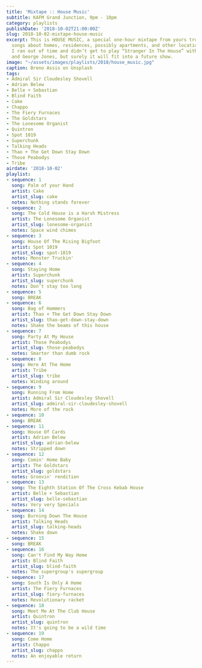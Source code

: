 ```yaml
---
title: 'Mixtape :: House Music'
subtitle: KAFM Grand Junction, 9pm - 10pm
category: playlists
publishDate: '2018-10-02T21:00:00Z'
slug: 2018-10-02-mixtape-house-music
excerpt: This is HOUSE MUSIC, a special one-hour mixtape from yours truly featuring
  songs about homes, residences, possibly apartments, and other locations of abode.
  I ran out of time and didn’t get to play “Stranger In The House” with Elvis Costello
  and George Jones, but surely it will fit into a future show.
image: "~/assets/images/playlists/2018/house_music.jpg"
caption: Breno Assis on Unsplash
tags:
- Admiral Sir Cloudesley Shovell
- Adrian Belew
- Belle + Sebastian
- Blind Faith
- Cake
- Chappo
- The Fiery Furnaces
- The Goldstars
- The Lonesome Organist
- Quintron
- Spot 1019
- Superchunk
- Talking Heads
- Thao + The Get Down Stay Down
- Those Peabodys
- Tribe
airdate: '2018-10-02'
playlist:
- sequence: 1
  song: Palm of your Hand
  artist: Cake
  artist_slug: cake
  notes: Nothing stands forever
- sequence: 2
  song: The Cold House is a Harsh Mistress
  artist: The Lonesome Organist
  artist_slug: lonesome-organist
  notes: Space wind chimes
- sequence: 3
  song: House Of The Rising Bigfoot
  artist: Spot 1019
  artist_slug: spot-1019
  notes: Monster Truckin'
- sequence: 4
  song: Staying Home
  artist: Superchunk
  artist_slug: superchunk
  notes: Don’t stay too long
- sequence: 5
  song: BREAK
- sequence: 6
  song: Bag of Hammers
  artist: Thao + The Get Down Stay Down
  artist_slug: thao-get-down-stay-down
  notes: Shake the beams of this house
- sequence: 7
  song: Party At My House
  artist: Those Peabodys
  artist_slug: those-peabodys
  notes: Smarter than dumb rock
- sequence: 8
  song: Here At The Home
  artist: Tribe
  artist_slug: tribe
  notes: Winding around
- sequence: 9
  song: Running From Home
  artist: Admiral Sir Cloudesley Shovell
  artist_slug: admiral-sir-cloudesley-shovell
  notes: More of the rock
- sequence: 10
  song: BREAK
- sequence: 11
  song: House Of Cards
  artist: Adrian Belew
  artist_slug: adrian-belew
  notes: Stripped down
- sequence: 12
  song: Comin' Home Baby
  artist: The Goldstars
  artist_slug: goldstars
  notes: Groovin' rendition
- sequence: 13
  song: The Eighth Station Of The Cross Kebab House
  artist: Belle + Sebastian
  artist_slug: belle-sebastian
  notes: Very very Specials
- sequence: 14
  song: Burning Down The House
  artist: Talking Heads
  artist_slug: talking-heads
  notes: Shake down
- sequence: 15
  song: BREAK
- sequence: 16
  song: Can't Find My Way Home
  artist: Blind Faith
  artist_slug: blind-faith
  notes: The supergroup's supergroup
- sequence: 17
  song: South Is Only A Home
  artist: The Fiery Furnaces
  artist_slug: fiery-furnaces
  notes: Revolutionary racket
- sequence: 18
  song: Meet Me At The Club House
  artist: Quintron
  artist_slug: quintron
  notes: It's going to be a wild time
- sequence: 19
  song: Come Home
  artist: Chappo
  artist_slug: chappo
  notes: An enjoyable return
---
```


